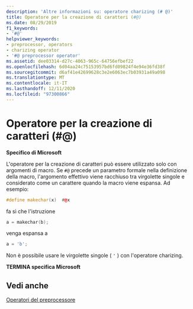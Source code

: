 ```yaml
---
description: 'Altre informazioni su: operatore charizing (# @)'
title: Operatore per la creazione di caratteri (#@)
ms.date: 08/29/2019
f1_keywords:
- '#@'
helpviewer_keywords:
- preprocessor, operators
- charizing operator
- '#@ preprocessor operator'
ms.assetid: dee03314-d27c-4063-965c-64756efbef22
ms.openlocfilehash: 6d04aa24c75153957bd6fd09824f4e94e36fd38f
ms.sourcegitcommit: d6af41e42699628c3e2e6063ec7b03931a49a098
ms.translationtype: MT
ms.contentlocale: it-IT
ms.lasthandoff: 12/11/2020
ms.locfileid: "97300866"
---
```

# <a name="charizing-operator-"></a>Operatore per la creazione di caratteri (#@)

**Specifico di Microsoft**

L'operatore per la creazione di caratteri può essere utilizzato solo con argomenti di macro. Se `#@` precede un parametro formale nella definizione della macro, l'argomento effettivo viene racchiuso tra virgolette singole e considerato come un carattere quando la macro viene espansa. Ad esempio:

```cpp
#define makechar(x)  #@x
```

fa sì che l'istruzione

```cpp
a = makechar(b);
```

venga espansa a

```cpp
a = 'b';
```

Non è possibile usare le virgolette singole ( `'` ) con l'operatore charizing.

**TERMINA specifica Microsoft**

## <a name="see-also"></a>Vedi anche

[Operatori del preprocessore](../preprocessor/preprocessor-operators.md)
